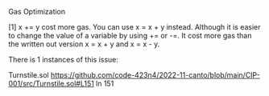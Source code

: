 Gas Optimization 

[1] x += y cost more gas. You can use x = x + y instead.
Although it is easier to change the value of a variable by using += or -=. It cost more gas than the written out version x = x + y and x = x - y.

There is 1 instances of this issue:

Turnstile.sol
https://github.com/code-423n4/2022-11-canto/blob/main/CIP-001/src/Turnstile.sol#L151
ln 151